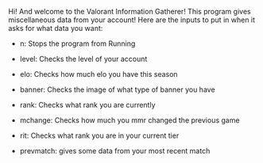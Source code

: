 Hi!
And welcome to the Valorant Information Gatherer! This program gives miscellaneous data from your account!
Here are the inputs to put in when it asks for what data you want:

- n: Stops the program from Running

- level: Checks the level of your account

- elo: Checks how much elo you have this season

- banner: Checks the image of what type of banner you have

- rank: Checks what rank you are currently

- mchange: Checks how much you mmr changed the previous game

- rit: Checks what rank you are in your current tier

- prevmatch: gives some data from your most recent match